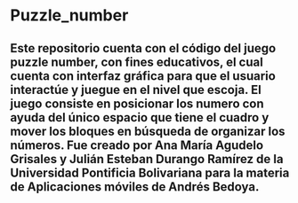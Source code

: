 # Puzzle_number
## Este repositorio cuenta con el código del juego puzzle number, con fines educativos, el cual cuenta con interfaz gráfica para que el usuario interactúe y juegue en el nivel que escoja. El juego consiste en posicionar los numero con ayuda del único espacio que tiene el cuadro y mover los bloques en búsqueda de organizar los números. Fue creado por Ana María Agudelo Grisales y Julián Esteban Durango Ramírez de la Universidad Pontificia Bolivariana para la materia de Aplicaciones móviles de Andrés Bedoya.
